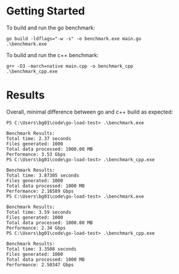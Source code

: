 # Getting Started

To build and run the go benchmark:
```
go build -ldflags="-w -s" -o benchmark.exe main.go
.\benchmark.exe
```

To build and run the c++ benchmark:
```
g++ -O3 -march=native main.cpp -o benchmark_cpp
.\benchmark_cpp.exe
```

# Results
Overall, minimal difference between go and c++ build as expected:
```
PS C:\Users\bg01\code\go-load-test> .\benchmark.exe

Benchmark Results:
Total time: 2.37 seconds
Files generated: 1000
Total data processed: 1000.00 MB
Performance: 3.53 Gbps
PS C:\Users\bg01\code\go-load-test> .\benchmark_cpp.exe

Benchmark Results:
Total time: 3.87305 seconds
Files generated: 1000
Total data processed: 1000 MB
Performance: 2.16589 Gbps
PS C:\Users\bg01\code\go-load-test> .\benchmark.exe

Benchmark Results:
Total time: 3.59 seconds
Files generated: 1000
Total data processed: 1000.00 MB
Performance: 2.34 Gbps
PS C:\Users\bg01\code\go-load-test> .\benchmark_cpp.exe

Benchmark Results:
Total time: 3.3508 seconds
Files generated: 1000
Total data processed: 1000 MB
Performance: 2.50347 Gbps
```
